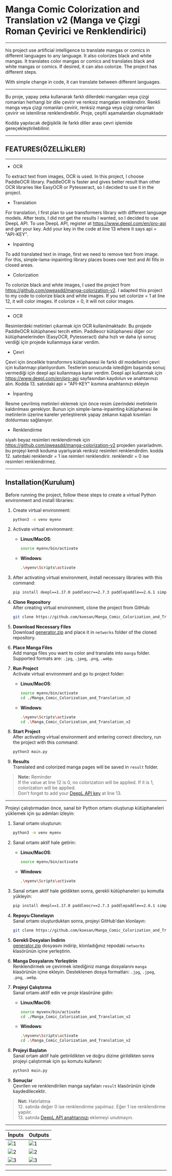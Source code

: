 # Manga Comic Colorization and Translation v2 (Manga ve Çizgi Roman Çevirici ve Renklendirici)

***

his project use artificial intelligence to translate mangas or comics in different languages to any language. It also colorizes black and white mangas. It translates color mangas or comics and translates black and white mangas or comics. If desired, it can also colorize. The project has different steps.

With simple change in code, it can translate between different languages.

***

Bu proje, yapay zeka kullanarak farklı dillerdeki mangaları veya çizgi romanları herhangi bir dile çevirir ve renksiz mangaları renklendirir. Renkli manga veya çizgi romanları çevirir, renksiz manga veya çizgi romanları çevirir ve istenilirse renklendirebilir. Proje, çeşitli aşamalardan oluşmaktadır


Kodda yapılacak değişiklik ile farklı diller arası çevri işlemide gereçekleştirilebilinir.

***

## FEATURES(ÖZELLİKLER)

***

* OCR

To extract text from images, OCR is used. In this project, I choose PaddleOCR library. PaddleOCR is faster and gives better result than other OCR libraries like EasyOCR or Pytesseract, so I decided to use it in the project.

* Translation

For translation, I first plan to use transformers library with different language models. After tests, I did not get the results I wanted, so I decided to use DeepL API. To use DeepL API, register at https://www.deepl.com/en/pro-api and get your key. Add your key in the code at line 13 where it says api = "API-KEY".

* Inpainting

To add translated text in image, first we need to remove text from image. For this, simple-lama-inpainting library places boxes over text and AI fills in closed areas.

* Colorization

To colorize black and white images, I used the project from https://github.com/qweasdd/manga-colorization-v2. I adapted this project to my code to colorize black and white images. If you set colorize = 1 at line 12, it will color images. If colorize = 0, it will not color images.

***

* OCR

Resimlerdeki metinleri çıkarmak için OCR kullanılmaktadır. Bu projede PaddleOCR kütüphanesi tercih ettim. 
Paddleocr kütüphanesi diğer ocr kütüphanelerinden (EasyOCR, Pytesseract) daha hızlı ve daha iyi sonuç verdiği için projede kullanmaya karar verdim.

* Çevri 

Çevri için öncelikle transformırs kütüphanesi ile farklı dil modellerini çevri için kullanmayı planlıyordum. Testlerim sonucunda istediğim başarıda sonuç vermediği için deepl api kullanmaya karar verdim. 
Deepl api kullanmak için  https://www.deepl.com/en/pro-api sayfasından kaydolun ve anahtarınızı alın.
Kodda 13. satırdaki api = "APİ-KEY" kısmına anahtarınızı ekleyin

* İnpanting

Resme çevrilmiş metinleri eklemek için önce resim üzerindeki metinlerin kaldırılması gerekiyor. Bunun için simple-lama-inpainting kütüphanesi ile metinlerin üzerine kareler yerleştirerek yapay zekanın kapalı kısımları doldurması sağlanıyor.

* Renklendirme

siyah beyaz resimleri renklendirmek için https://github.com/qweasdd/manga-colorization-v2 projeden yararladnım. bu projeyi kendi koduma uyarlıyarak renksiz resimleri renklendirdim.
kodda 12. satırdaki renklendir = 1 ise reimleri renklendirir. renklendir = 0 ise resimleri renklendirmez.

***

## Installation(Kurulum)

Before running the project, follow these steps to create a virtual Python environment and install libraries:

1. Create virtual environment:
    ```bash
    python3 -m venv myenv
    ```

2. Activate virtual environment:

    - **Linux/MacOS**:
      ```bash
      source myenv/bin/activate
      ```
    - **Windows**:
      ```bash
      .\myenv\Scripts\activate
      ```

3. After activating virtual environment, install necessary libraries with this command:

    ```bash
    pip install deepl==1.17.0 paddleocr==2.7.3 paddlepaddle==2.6.1 simple-lama-inpainting==0.1.0 torch==2.2.2 torchvision==0.17.2 tqdm==4.66.2 textwrap3==0.9.2 pillow==9.5.0
    ```

4. **Clone Repository**  
   After creating virtual environment, clone the project from GitHub:

   ```bash
   git clone https://github.com/koesan/Manga_Comic_Colorization_and_Translation_v2.git
   ```

5. **Download Necessary Files**  
   Download [generator.zip](https://drive.google.com/file/d/1qmxUEKADkEM4iYLp1fpPLLKnfZ6tcF-t/view) and place it in `networks` folder of the cloned repository.

6. **Place Manga Files**  
   Add manga files you want to color and translate into `manga` folder. Supported formats are: `.jpg`, `.jpeg`, `.png`, `.webp`.

7. **Run Project**  
   Activate virtual environment and go to project folder:

   - **Linux/MacOS**:
     ```bash
     source myenv/bin/activate
     cd ./Manga_Comic_Colorization_and_Translation_v2
     ```

   - **Windows**:
     ```bash
     .\myenv\Scripts\activate
     cd .\Manga_Comic_Colorization_and_Translation_v2
     ```

8. **Start Project**  
   After activating virtual environment and entering correct directory, run the project with this command:

   ```bash
   python3 main.py
   ```

9. **Results**  
   Translated and colorized manga pages will be saved in `result` folder.

> **Note:** Reminder  
> If the value at line 12 is 0, no colorization will be applied. If it is 1, colorization will be applied.  
> Don’t forget to add your [DeepL API key](https://www.deepl.com/en/pro#developer) at line 13.
>

***

Projeyi çalıştırmadan önce, sanal bir Python ortamı oluşturup kütüphaneleri yüklemek için şu adımları izleyin:

1. Sanal ortamı oluşturun:
    ```bash
    python3 -m venv myenv
    ```

2. Sanal ortamı aktif hale getirin:

    - **Linux/MacOS**:
      ```bash
      source myenv/bin/activate
      ```
    - **Windows**:
      ```bash
      .\myenv\Scripts\activate
      ```

3. Sanal ortam aktif hale geldikten sonra, gerekli kütüphaneleri şu komutla yükleyin:

    ```bash
    pip install deepl==1.17.0 paddleocr==2.7.3 paddlepaddle==2.6.1 simple-lama-inpainting==0.1.0 torch==2.2.2 torchvision==0.17.2 tqdm==4.66.2 textwrap3==0.9.2 pillow==9.5.0
    ```
4. **Repoyu Clonelayın**  
   Sanal ortamı oluşturduktan sonra, projeyi GitHub'dan klonlayın:

   ```bash
   git clone https://github.com/koesan/Manga_Comic_Colorization_and_Translation_v2.git
   ```

5. **Gerekli Dosyaları İndirin**  
   [generator.zip](https://drive.google.com/file/d/1qmxUEKADkEM4iYLp1fpPLLKnfZ6tcF-t/view) dosyasını indirip, klonladığınız repodaki `networks` klasörünün içine yerleştirin.

6. **Manga Dosyalarını Yerleştirin**  
   Renklendirmek ve çevirmek istediğiniz manga dosyalarını `manga` klasörünün içine ekleyin. Desteklenen dosya formatları: `.jpg`, `.jpeg`, `.png`, `.webp`.

7. **Projeyi Çalıştırma**  
   Sanal ortamı aktif edin ve proje klasörüne gidin:

   - **Linux/MacOS**:
     ```bash
     source myvenv/bin/activate
     cd ./Manga_Comic_Colorization_and_Translation_v2
     ```

   - **Windows**:
     ```bash
     .\myvenv\Scripts\activate
     cd .\Manga_Comic_Colorization_and_Translation_v2
     ```

8. **Projeyi Başlatın**  
   Sanal ortam aktif hale getirildikten ve doğru dizine girildikten sonra projeyi çalıştırmak için şu komutu kullanın:

   ```bash
   python3 main.py
   ```

9. **Sonuçlar**  
   Çevrilen ve renklendirilen manga sayfaları `result` klasörünün içinde kaydedilecektir.


> **Not:** Hatırlatma  
> 12. satırda değer 0 ise renklendirme yapılmaz. Eğer 1 ise renklendirme yapılır.  
> 13. satırda [DeepL API anahtarınızı](https://www.deepl.com/en/pro#developer) eklemeyi unutmayın.

***

| İnputs                       | Outputs                   |
|-------------------------------|---------------------------------|
| ![1](https://github.com/koesan/manga_cizgi_roman_ceviri/raw/main/resimler/1.jpg) | ![1](https://github.com/koesan/manga_cizgi_roman_ceviri/raw/main/resimler/4.jpg) |
| ![2](https://github.com/koesan/manga_cizgi_roman_ceviri/raw/main/resimler/2.jpg) | ![2](https://github.com/koesan/manga_cizgi_roman_ceviri/raw/main/resimler/5.jpg) |
| ![3](https://github.com/koesan/manga_cizgi_roman_ceviri/raw/main/resimler/3.png) | ![3](https://github.com/koesan/manga_cizgi_roman_ceviri/raw/main/resimler/6.png) |

***
